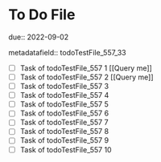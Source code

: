 # To Do File

due:: 2022-09-02

metadatafield:: todoTestFile_557_33

- [ ] Task of todoTestFile_557 1 [[Query me]]
- [ ] Task of todoTestFile_557 2 [[Query me]]
- [ ] Task of todoTestFile_557 3
- [ ] Task of todoTestFile_557 4
- [ ] Task of todoTestFile_557 5
- [ ] Task of todoTestFile_557 6
- [ ] Task of todoTestFile_557 7
- [ ] Task of todoTestFile_557 8
- [ ] Task of todoTestFile_557 9
- [ ] Task of todoTestFile_557 10